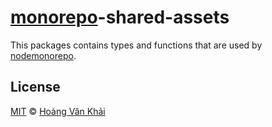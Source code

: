 # [monorepo](https://git.io/vhoXX)-shared-assets

This packages contains types and functions that are used by [nodemonorepo](https://git.io/vhoXX).

## License

[MIT](https://git.io/vhaEz) © [Hoàng Văn Khải](https://github.com/KSXGitHub)
